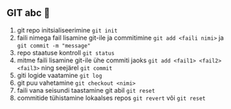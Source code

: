 ## GIT abc :open_file_folder:

1. git repo initsialiseerimine 
`git init`
2. faili nimega fail lisamine  git-ile ja commitimine
`git add <faili nimi>` ja `git commit -m "message"`
3. repo staatuse kontroll
`git status`
4. mitme faili lisamine git-ile ühe commiti jaoks
`git add <fail1> <fail2> <fail3>` ning seejärel `git commit`
5. giti logide vaatamine
`git log`
6. git puu vahetamine
`git checkout <nimi>`
7. faili vana seisundi taastamine git abil
`git reset`
8. commitide tühistamine lokaalses repos
`git revert` või `git reset`


